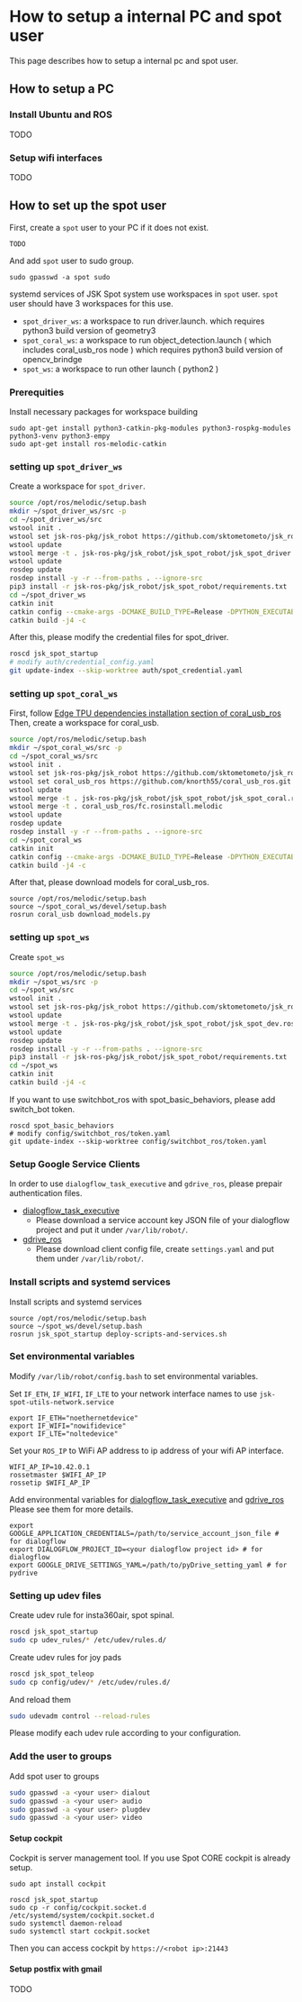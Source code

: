 # How to setup a internal PC and spot user

This page describes how to setup a internal pc and spot user.

## How to setup a PC

### Install Ubuntu and ROS

TODO

### Setup wifi interfaces

TODO


## How to set up the spot user

First, create a `spot` user to your PC if it does not exist.

```
TODO
```

And add `spot` user to sudo group.

```
sudo gpasswd -a spot sudo
```

systemd services of JSK Spot system use workspaces in `spot` user.
`spot` user should have 3 workspaces for this use.

- `spot_driver_ws`: a workspace to run driver.launch. which requires python3 build version of geometry3
- `spot_coral_ws`: a workspace to run object_detection.launch ( which includes coral_usb_ros node ) which requires python3 build version of opencv_brindge
- `spot_ws`: a workspace to run other launch ( python2 )

### Prerequities

Install necessary packages for workspace building

```
sudo apt-get install python3-catkin-pkg-modules python3-rospkg-modules python3-venv python3-empy
sudo apt-get install ros-melodic-catkin
```


### setting up `spot_driver_ws`

Create a workspace for `spot_driver`.

```bash
source /opt/ros/melodic/setup.bash
mkdir ~/spot_driver_ws/src -p
cd ~/spot_driver_ws/src
wstool init .
wstool set jsk-ros-pkg/jsk_robot https://github.com/sktometometo/jsk_robot.git --git -v develop/spot
wstool update
wstool merge -t . jsk-ros-pkg/jsk_robot/jsk_spot_robot/jsk_spot_driver.rosinstall
wstool update
rosdep update
rosdep install -y -r --from-paths . --ignore-src
pip3 install -r jsk-ros-pkg/jsk_robot/jsk_spot_robot/requirements.txt
cd ~/spot_driver_ws
catkin init
catkin config --cmake-args -DCMAKE_BUILD_TYPE=Release -DPYTHON_EXECUTABLE=/usr/bin/python3 -DPYTHON_INCLUDE_DIR=/usr/include/python3.6m -DPYTHON_LIBRARY=/usr/lib/x86_64-linux-gnu/libpython3.6m.so
catkin build -j4 -c
```

After this, please modify the credential files for spot_driver.

```bash
roscd jsk_spot_startup
# modify auth/credential_config.yaml
git update-index --skip-worktree auth/spot_credential.yaml
```


### setting up `spot_coral_ws`

First, follow [Edge TPU dependencies installation section of coral_usb_ros](https://github.com/knorth55/coral_usb_ros#edge-tpu-dependencies-installation)
Then, create a workspace for coral_usb.

```bash
source /opt/ros/melodic/setup.bash
mkdir ~/spot_coral_ws/src -p
cd ~/spot_coral_ws/src
wstool init .
wstool set jsk-ros-pkg/jsk_robot https://github.com/sktometometo/jsk_robot.git --git -v develop/spot
wstool set coral_usb_ros https://github.com/knorth55/coral_usb_ros.git --git
wstool update
wstool merge -t . jsk-ros-pkg/jsk_robot/jsk_spot_robot/jsk_spot_coral.rosinstall
wstool merge -t . coral_usb_ros/fc.rosinstall.melodic
wstool update
rosdep update
rosdep install -y -r --from-paths . --ignore-src
cd ~/spot_coral_ws
catkin init
catkin config --cmake-args -DCMAKE_BUILD_TYPE=Release -DPYTHON_EXECUTABLE=/usr/bin/python3 -DPYTHON_INCLUDE_DIR=/usr/include/python3.6m -DPYTHON_LIBRARY=/usr/lib/x86_64-linux-gnu/libpython3.6m.so
catkin build -j4 -c
```

After that, please download models for coral_usb_ros.

```
source /opt/ros/melodic/setup.bash
source ~/spot_coral_ws/devel/setup.bash
rosrun coral_usb download_models.py
```


### setting up `spot_ws`

Create `spot_ws`

```bash
source /opt/ros/melodic/setup.bash
mkdir ~/spot_ws/src -p
cd ~/spot_ws/src
wstool init .
wstool set jsk-ros-pkg/jsk_robot https://github.com/sktometometo/jsk_robot.git --git -v develop/spot
wstool update
wstool merge -t . jsk-ros-pkg/jsk_robot/jsk_spot_robot/jsk_spot_dev.rosinstall
wstool update
rosdep update
rosdep install -y -r --from-paths . --ignore-src
pip3 install -r jsk-ros-pkg/jsk_robot/jsk_spot_robot/requirements.txt
cd ~/spot_ws
catkin init
catkin build -j4 -c
```

If you want to use switchbot_ros with spot_basic_behaviors, please add switch_bot token.

```
roscd spot_basic_behaviors
# modify config/switchbot_ros/token.yaml
git update-index --skip-worktree config/switchbot_ros/token.yaml
```


### Setup Google Service Clients

In order to use `dialogflow_task_executive` and `gdrive_ros`, please prepair authentication files.

- [dialogflow_task_executive](https://github.com/jsk-ros-pkg/jsk_3rdparty/blob/master/dialogflow_task_executive/README.md) 
  + Please download a service account key JSON file of your dialogflow project and put it under `/var/lib/robot/`.
- [gdrive_ros](https://github.com/jsk-ros-pkg/jsk_3rdparty/tree/master/gdrive_ros)
  + Please download client config file, create `settings.yaml` and put them under `/var/lib/robot/`.


### Install scripts and systemd services

Install scripts and systemd services

```
source /opt/ros/melodic/setup.bash
source ~/spot_ws/devel/setup.bash
rosrun jsk_spot_startup deploy-scripts-and-services.sh
```


### Set environmental variables

Modify `/var/lib/robot/config.bash` to set environmental variables.

Set `IF_ETH`, `IF_WIFI`, `IF_LTE` to your network interface names to use `jsk-spot-utils-network.service`

```
export IF_ETH="noethernetdevice"
export IF_WIFI="nowifidevice"
export IF_LTE="noltedevice"
```

Set your `ROS_IP` to WiFi AP address to ip address of your wifi AP interface.

```
WIFI_AP_IP=10.42.0.1
rossetmaster $WIFI_AP_IP
rossetip $WIFI_AP_IP
```

Add environmental variables for [dialogflow_task_executive](https://github.com/jsk-ros-pkg/jsk_3rdparty/tree/master/dialogflow_task_executive) and [gdrive_ros](https://github.com/jsk-ros-pkg/jsk_3rdparty/tree/master/gdrive_ros)
Please see them for more details.

```
export GOOGLE_APPLICATION_CREDENTIALS=/path/to/service_account_json_file # for dialogflow
export DIALOGFLOW_PROJECT_ID=<your dialogflow project id> # for dialogflow
export GOOGLE_DRIVE_SETTINGS_YAML=/path/to/pyDrive_setting_yaml # for pydrive
```


### Setting up udev files

Create udev rule for insta360air, spot spinal.

```bash
roscd jsk_spot_startup
sudo cp udev_rules/* /etc/udev/rules.d/
```

Create udev rules for joy pads

```bash
roscd jsk_spot_teleop
sudo cp config/udev/* /etc/udev/rules.d/
```

And reload them

```bash
sudo udevadm control --reload-rules
```

Please modify each udev rule according to your configuration.


### Add the user to groups

Add spot user to groups

```bash
sudo gpasswd -a <your user> dialout
sudo gpasswd -a <your user> audio
sudo gpasswd -a <your user> plugdev
sudo gpasswd -a <your user> video
```

#### Setup cockpit

Cockpit is server management tool. If you use Spot CORE cockpit is already setup.

```
sudo apt install cockpit
```

```
roscd jsk_spot_startup
sudo cp -r config/cockpit.socket.d /etc/systemd/system/cockpit.socket.d
sudo systemctl daemon-reload
sudo systemctl start cockpit.socket
```

Then you can access cockpit by `https://<robot ip>:21443`

#### Setup postfix with gmail

TODO
